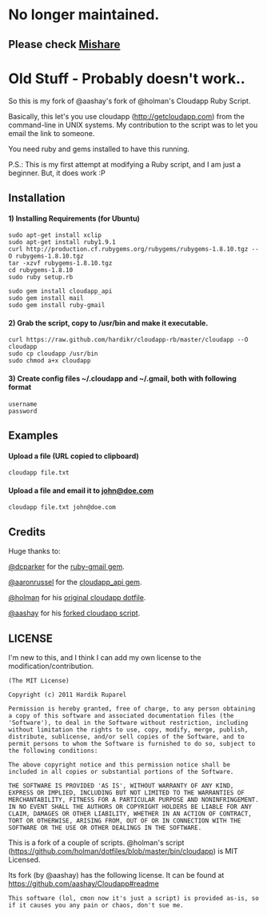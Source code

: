 # No longer maintained.
## Please check [Mishare](http://code.hardikr.com/mishare)

# Old Stuff - Probably doesn't work..

So this is my fork of @aashay's fork of @holman's Cloudapp Ruby Script.

Basically, this let's you use cloudapp (http://getcloudapp.com) from the command-line in UNIX systems.
My contribution to the script was to let you email the link to someone.

You need ruby and gems installed to have this running.

P.S.: This is my first attempt at modifying a Ruby script, and I am just a beginner. But, it does work :P

## Installation

#### 1) Installing Requirements (for Ubuntu)

    sudo apt-get install xclip
    sudo apt-get install ruby1.9.1
    curl http://production.cf.rubygems.org/rubygems/rubygems-1.8.10.tgz --O rubygems-1.8.10.tgz
    tar -xzvf rubygems-1.8.10.tgz
    cd rubygems-1.8.10
    sudo ruby setup.rb
    
    sudo gem install cloudapp_api
    sudo gem install mail
    sudo gem install ruby-gmail
    
#### 2) Grab the script, copy to /usr/bin and make it executable.

    curl https://raw.github.com/hardikr/cloudapp-rb/master/cloudapp --O cloudapp
    sudo cp cloudapp /usr/bin
    sudo chmod a+x cloudapp

#### 3) Create config files ~/.cloudapp and ~/.gmail, both with following format
    username
    password

## Examples

#### Upload a file (URL copied to clipboard)
    cloudapp file.txt
    
#### Upload a file and email it to john@doe.com
    cloudapp file.txt john@doe.com

## Credits

Huge thanks to:

[@dcparker](https://github.com/dcparker) for the [ruby-gmail gem](https://github.com/dcparker/ruby-gmail).

[@aaronrussel](https://github.com/aaronrussel) for the [cloudapp\_api gem](https://github.com/aaronrussell/cloudapp\_api).

[@holman](https://github.com/holman) for his [original cloudapp dotfile](https://github.com/holman/dotfiles/blob/master/bin/cloudapp).

[@aashay](https://github.com/aashay) for his [forked cloudapp script](https://github.com/aashay/CloudApp).


## LICENSE

I'm new to this, and I think I can add my own license to the modification/contribution.

    (The MIT License)
    
    Copyright (c) 2011 Hardik Ruparel
    
    Permission is hereby granted, free of charge, to any person obtaining
    a copy of this software and associated documentation files (the
    'Software'), to deal in the Software without restriction, including
    without limitation the rights to use, copy, modify, merge, publish,
    distribute, sublicense, and/or sell copies of the Software, and to
    permit persons to whom the Software is furnished to do so, subject to
    the following conditions:
    
    The above copyright notice and this permission notice shall be
    included in all copies or substantial portions of the Software.
    
    THE SOFTWARE IS PROVIDED 'AS IS', WITHOUT WARRANTY OF ANY KIND,
    EXPRESS OR IMPLIED, INCLUDING BUT NOT LIMITED TO THE WARRANTIES OF
    MERCHANTABILITY, FITNESS FOR A PARTICULAR PURPOSE AND NONINFRINGEMENT.
    IN NO EVENT SHALL THE AUTHORS OR COPYRIGHT HOLDERS BE LIABLE FOR ANY
    CLAIM, DAMAGES OR OTHER LIABILITY, WHETHER IN AN ACTION OF CONTRACT,
    TORT OR OTHERWISE, ARISING FROM, OUT OF OR IN CONNECTION WITH THE
    SOFTWARE OR THE USE OR OTHER DEALINGS IN THE SOFTWARE.

This is a fork of a couple of scripts. @holman's script (https://github.com/holman/dotfiles/blob/master/bin/cloudapp) is MIT Licensed.

Its fork (by @aashay) has the following license. It can be found at https://github.com/aashay/Cloudapp#readme

    This software (lol, cmon now it's just a script) is provided as-is, so if it causes you any pain or chaos, don't sue me.  
